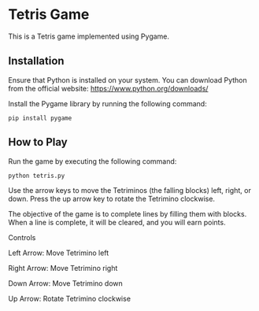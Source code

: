 # Tetris Game

This is a Tetris game implemented using Pygame.

## Installation
Ensure that Python is installed on your system. You can download Python from the official website: https://www.python.org/downloads/

Install the Pygame library by running the following command:

```
pip install pygame
```

## How to Play
Run the game by executing the following command:

```
python tetris.py
```
Use the arrow keys to move the Tetriminos (the falling blocks) left, right, or down. Press the up arrow key to rotate the Tetrimino clockwise.

The objective of the game is to complete lines by filling them with blocks. When a line is complete, it will be cleared, and you will earn points.

Controls

Left Arrow: Move Tetrimino left

Right Arrow: Move Tetrimino right

Down Arrow: Move Tetrimino down

Up Arrow: Rotate Tetrimino clockwise
